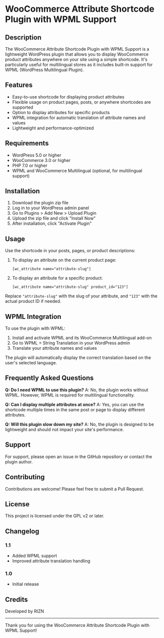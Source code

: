 # WooCommerce Attribute Shortcode Plugin with WPML Support

## Description

The WooCommerce Attribute Shortcode Plugin with WPML Support is a lightweight WordPress plugin that allows you to display WooCommerce product attributes anywhere on your site using a simple shortcode. It's particularly useful for multilingual stores as it includes built-in support for WPML (WordPress Multilingual Plugin).

## Features

- Easy-to-use shortcode for displaying product attributes
- Flexible usage on product pages, posts, or anywhere shortcodes are supported
- Option to display attributes for specific products
- WPML integration for automatic translation of attribute names and values
- Lightweight and performance-optimized

## Requirements

- WordPress 5.0 or higher
- WooCommerce 3.0 or higher
- PHP 7.0 or higher
- WPML and WooCommerce Multilingual (optional, for multilingual support)

## Installation

1. Download the plugin zip file
2. Log in to your WordPress admin panel
3. Go to Plugins > Add New > Upload Plugin
4. Upload the zip file and click "Install Now"
5. After installation, click "Activate Plugin"

## Usage

Use the shortcode in your posts, pages, or product descriptions:

1. To display an attribute on the current product page:
   ```
   [wc_attribute name="attribute-slug"]
   ```

2. To display an attribute for a specific product:
   ```
   [wc_attribute name="attribute-slug" product_id="123"]
   ```

Replace `"attribute-slug"` with the slug of your attribute, and `"123"` with the actual product ID if needed.

## WPML Integration

To use the plugin with WPML:

1. Install and activate WPML and its WooCommerce Multilingual add-on
2. Go to WPML > String Translation in your WordPress admin
3. Translate your attribute names and values

The plugin will automatically display the correct translation based on the user's selected language.

## Frequently Asked Questions

**Q: Do I need WPML to use this plugin?**
A: No, the plugin works without WPML. However, WPML is required for multilingual functionality.

**Q: Can I display multiple attributes at once?**
A: Yes, you can use the shortcode multiple times in the same post or page to display different attributes.

**Q: Will this plugin slow down my site?**
A: No, the plugin is designed to be lightweight and should not impact your site's performance.

## Support

For support, please open an issue in the GitHub repository or contact the plugin author.

## Contributing

Contributions are welcome! Please feel free to submit a Pull Request.

## License

This project is licensed under the GPL v2 or later.

## Changelog

### 1.1
- Added WPML support
- Improved attribute translation handling

### 1.0
- Initial release

## Credits

Developed by RIZN

---

Thank you for using the WooCommerce Attribute Shortcode Plugin with WPML Support!
